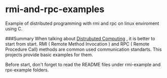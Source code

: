 rmi-and-rpc-examples
====================

Example of distributed programming with rmi and rpc on linux enviroment using C.

###Summary
When talking about [Distrubuted Computing](http://en.wikipedia.org/wiki/Distributed_computing) , it is better to start from start. 
RMI ( Remote Method Invocation ) and RPC ( Remote Procedure Call) methods are common used communication standarts. This projects provide basic examples for them.

Before start, don't forget to read the README files under rmi-example and rpx-example folders.
